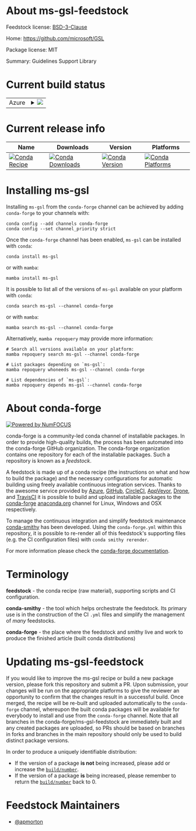 About ms-gsl-feedstock
======================

Feedstock license: [BSD-3-Clause](https://github.com/conda-forge/ms-gsl-feedstock/blob/main/LICENSE.txt)

Home: https://github.com/microsoft/GSL

Package license: MIT

Summary: Guidelines Support Library

Current build status
====================


<table>
    
  <tr>
    <td>Azure</td>
    <td>
      <details>
        <summary>
          <a href="https://dev.azure.com/conda-forge/feedstock-builds/_build/latest?definitionId=19346&branchName=main">
            <img src="https://dev.azure.com/conda-forge/feedstock-builds/_apis/build/status/ms-gsl-feedstock?branchName=main">
          </a>
        </summary>
        <table>
          <thead><tr><th>Variant</th><th>Status</th></tr></thead>
          <tbody><tr>
              <td>linux_64</td>
              <td>
                <a href="https://dev.azure.com/conda-forge/feedstock-builds/_build/latest?definitionId=19346&branchName=main">
                  <img src="https://dev.azure.com/conda-forge/feedstock-builds/_apis/build/status/ms-gsl-feedstock?branchName=main&jobName=linux&configuration=linux%20linux_64_" alt="variant">
                </a>
              </td>
            </tr><tr>
              <td>linux_aarch64</td>
              <td>
                <a href="https://dev.azure.com/conda-forge/feedstock-builds/_build/latest?definitionId=19346&branchName=main">
                  <img src="https://dev.azure.com/conda-forge/feedstock-builds/_apis/build/status/ms-gsl-feedstock?branchName=main&jobName=linux&configuration=linux%20linux_aarch64_" alt="variant">
                </a>
              </td>
            </tr><tr>
              <td>linux_ppc64le</td>
              <td>
                <a href="https://dev.azure.com/conda-forge/feedstock-builds/_build/latest?definitionId=19346&branchName=main">
                  <img src="https://dev.azure.com/conda-forge/feedstock-builds/_apis/build/status/ms-gsl-feedstock?branchName=main&jobName=linux&configuration=linux%20linux_ppc64le_" alt="variant">
                </a>
              </td>
            </tr><tr>
              <td>osx_64</td>
              <td>
                <a href="https://dev.azure.com/conda-forge/feedstock-builds/_build/latest?definitionId=19346&branchName=main">
                  <img src="https://dev.azure.com/conda-forge/feedstock-builds/_apis/build/status/ms-gsl-feedstock?branchName=main&jobName=osx&configuration=osx%20osx_64_" alt="variant">
                </a>
              </td>
            </tr><tr>
              <td>osx_arm64</td>
              <td>
                <a href="https://dev.azure.com/conda-forge/feedstock-builds/_build/latest?definitionId=19346&branchName=main">
                  <img src="https://dev.azure.com/conda-forge/feedstock-builds/_apis/build/status/ms-gsl-feedstock?branchName=main&jobName=osx&configuration=osx%20osx_arm64_" alt="variant">
                </a>
              </td>
            </tr><tr>
              <td>win_64</td>
              <td>
                <a href="https://dev.azure.com/conda-forge/feedstock-builds/_build/latest?definitionId=19346&branchName=main">
                  <img src="https://dev.azure.com/conda-forge/feedstock-builds/_apis/build/status/ms-gsl-feedstock?branchName=main&jobName=win&configuration=win%20win_64_" alt="variant">
                </a>
              </td>
            </tr>
          </tbody>
        </table>
      </details>
    </td>
  </tr>
</table>

Current release info
====================

| Name | Downloads | Version | Platforms |
| --- | --- | --- | --- |
| [![Conda Recipe](https://img.shields.io/badge/recipe-ms--gsl-green.svg)](https://anaconda.org/conda-forge/ms-gsl) | [![Conda Downloads](https://img.shields.io/conda/dn/conda-forge/ms-gsl.svg)](https://anaconda.org/conda-forge/ms-gsl) | [![Conda Version](https://img.shields.io/conda/vn/conda-forge/ms-gsl.svg)](https://anaconda.org/conda-forge/ms-gsl) | [![Conda Platforms](https://img.shields.io/conda/pn/conda-forge/ms-gsl.svg)](https://anaconda.org/conda-forge/ms-gsl) |

Installing ms-gsl
=================

Installing `ms-gsl` from the `conda-forge` channel can be achieved by adding `conda-forge` to your channels with:

```
conda config --add channels conda-forge
conda config --set channel_priority strict
```

Once the `conda-forge` channel has been enabled, `ms-gsl` can be installed with `conda`:

```
conda install ms-gsl
```

or with `mamba`:

```
mamba install ms-gsl
```

It is possible to list all of the versions of `ms-gsl` available on your platform with `conda`:

```
conda search ms-gsl --channel conda-forge
```

or with `mamba`:

```
mamba search ms-gsl --channel conda-forge
```

Alternatively, `mamba repoquery` may provide more information:

```
# Search all versions available on your platform:
mamba repoquery search ms-gsl --channel conda-forge

# List packages depending on `ms-gsl`:
mamba repoquery whoneeds ms-gsl --channel conda-forge

# List dependencies of `ms-gsl`:
mamba repoquery depends ms-gsl --channel conda-forge
```


About conda-forge
=================

[![Powered by
NumFOCUS](https://img.shields.io/badge/powered%20by-NumFOCUS-orange.svg?style=flat&colorA=E1523D&colorB=007D8A)](https://numfocus.org)

conda-forge is a community-led conda channel of installable packages.
In order to provide high-quality builds, the process has been automated into the
conda-forge GitHub organization. The conda-forge organization contains one repository
for each of the installable packages. Such a repository is known as a *feedstock*.

A feedstock is made up of a conda recipe (the instructions on what and how to build
the package) and the necessary configurations for automatic building using freely
available continuous integration services. Thanks to the awesome service provided by
[Azure](https://azure.microsoft.com/en-us/services/devops/), [GitHub](https://github.com/),
[CircleCI](https://circleci.com/), [AppVeyor](https://www.appveyor.com/),
[Drone](https://cloud.drone.io/welcome), and [TravisCI](https://travis-ci.com/)
it is possible to build and upload installable packages to the
[conda-forge](https://anaconda.org/conda-forge) [anaconda.org](https://anaconda.org/)
channel for Linux, Windows and OSX respectively.

To manage the continuous integration and simplify feedstock maintenance
[conda-smithy](https://github.com/conda-forge/conda-smithy) has been developed.
Using the ``conda-forge.yml`` within this repository, it is possible to re-render all of
this feedstock's supporting files (e.g. the CI configuration files) with ``conda smithy rerender``.

For more information please check the [conda-forge documentation](https://conda-forge.org/docs/).

Terminology
===========

**feedstock** - the conda recipe (raw material), supporting scripts and CI configuration.

**conda-smithy** - the tool which helps orchestrate the feedstock.
                   Its primary use is in the construction of the CI ``.yml`` files
                   and simplify the management of *many* feedstocks.

**conda-forge** - the place where the feedstock and smithy live and work to
                  produce the finished article (built conda distributions)


Updating ms-gsl-feedstock
=========================

If you would like to improve the ms-gsl recipe or build a new
package version, please fork this repository and submit a PR. Upon submission,
your changes will be run on the appropriate platforms to give the reviewer an
opportunity to confirm that the changes result in a successful build. Once
merged, the recipe will be re-built and uploaded automatically to the
`conda-forge` channel, whereupon the built conda packages will be available for
everybody to install and use from the `conda-forge` channel.
Note that all branches in the conda-forge/ms-gsl-feedstock are
immediately built and any created packages are uploaded, so PRs should be based
on branches in forks and branches in the main repository should only be used to
build distinct package versions.

In order to produce a uniquely identifiable distribution:
 * If the version of a package **is not** being increased, please add or increase
   the [``build/number``](https://docs.conda.io/projects/conda-build/en/latest/resources/define-metadata.html#build-number-and-string).
 * If the version of a package **is** being increased, please remember to return
   the [``build/number``](https://docs.conda.io/projects/conda-build/en/latest/resources/define-metadata.html#build-number-and-string)
   back to 0.

Feedstock Maintainers
=====================

* [@apmorton](https://github.com/apmorton/)

